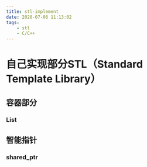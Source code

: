 ```yaml
---
title: stl-implement
date: 2020-07-06 11:13:02
tags:
    - stl
    - C/C++
---
```


# 自己实现部分STL（Standard Template Library）

## 容器部分

### List

## 智能指针

### shared_ptr

``` C++

```
